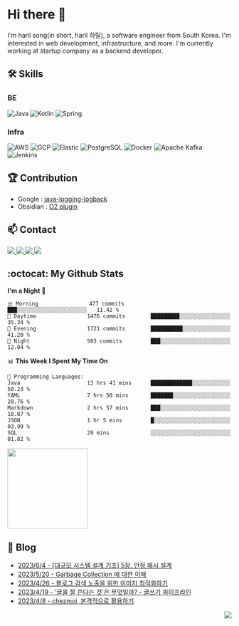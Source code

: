 

# Hi there 👋

I'm haril song(in short, haril 하릴), a software engineer from South Korea. I'm interested in web development, infrastructure, and more.
 I'm currently working at startup company as a backend developer.

## 🛠 Skills

### BE

![Java](https://img.shields.io/badge/Java-007396?style=flat-square&logo=java&logoColor=white)
![Kotlin](https://img.shields.io/badge/Kotlin-7F52FF?style=flat-square&logo=kotlin&logoColor=white)
![Spring](https://img.shields.io/badge/Spring-6DB33F?style=flat-square&logo=spring&logoColor=white)

### Infra

![AWS](https://img.shields.io/badge/AWS-%23FF9900.svg?style=flat-square&logo=amazon-aws&logoColor=white)
![GCP](https://img.shields.io/badge/Google%20Cloud-%234285F4.svg?style=flat-square&logo=google-cloud&logoColor=white)
![Elastic](https://img.shields.io/badge/Elastic-005571?style=flat-square&logo=elastic&logoColor=white)
![PostgreSQL](https://img.shields.io/badge/PostgreSQL-336791?style=flat-square&logo=postgresql&logoColor=white)
![Docker](https://img.shields.io/badge/Docker-2496ED?style=flat-square&logo=docker&logoColor=white)
![Apache Kafka](https://img.shields.io/badge/Apache%20Kafka-000?style=flat-square&logo=apachekafka)
![Jenkins](https://img.shields.io/badge/Jenkins-%232C5263.svg?style=flat-square&logo=jenkins&logoColor=white)

## 🏆 Contribution

- Google : [java-logging-logback](https://github.com/googleapis/java-logging-logback/pull/969)
- Obsidian : [O2 plugin](https://github.com/songkg7/o2)

## 📫 Contact

<a href="mailto:songkg7@gmail.com" target="_blank">
    <img src="https://img.shields.io/badge/Gmail-EA4335?style=flat-square&logo=gmail&logoColor=white"/>
</a>
<a href="https://www.notion.so/0377dd16e02d48cd82fa76394507382c" target="_blank">
    <img src="https://img.shields.io/badge/Notion-000000?style=flat-square&logo=notion&logoColor=white"/>
</a>
<a href="https://www.linkedin.com/in/경근-송-b63216210/" target="_blank">
    <img src="https://img.shields.io/badge/LinkedIn-0077B5?style=flat-square&logo=linkedin&logoColor=white"/>
</a>
<a href="https://songkg7.github.io" target="_blank">
    <img src="https://img.shields.io/badge/Tech&nbsp;blog-0A2647?style=flat-square&logo=github&logoColor=white"/>
</a>

## :octocat: My Github Stats

<!--START_SECTION:waka-->
**I'm a Night 🦉** 

```text
🌞 Morning                477 commits         ███░░░░░░░░░░░░░░░░░░░░░░   11.42 % 
🌆 Daytime                1476 commits        █████████░░░░░░░░░░░░░░░░   35.34 % 
🌃 Evening                1721 commits        ██████████░░░░░░░░░░░░░░░   41.20 % 
🌙 Night                  503 commits         ███░░░░░░░░░░░░░░░░░░░░░░   12.04 % 
```


📊 **This Week I Spent My Time On** 

```text
💬 Programming Languages: 
Java                     13 hrs 41 mins      █████████████░░░░░░░░░░░░   50.23 % 
YAML                     7 hrs 50 mins       ███████░░░░░░░░░░░░░░░░░░   28.76 % 
Markdown                 2 hrs 57 mins       ███░░░░░░░░░░░░░░░░░░░░░░   10.87 % 
JSON                     1 hr 5 mins         █░░░░░░░░░░░░░░░░░░░░░░░░   03.99 % 
SQL                      29 mins             ░░░░░░░░░░░░░░░░░░░░░░░░░   01.82 % 
```


<!--END_SECTION:waka-->

<p>
  <img height="180em" src="https://github-readme-stats-liart-gamma.vercel.app/api?username=songkg7&show_icons=true&include_all_commits=true&bg_color=30,e96443,904e95&title_color=fff&text_color=fff">
</p>

## 📄 Blog <br>
- [2023/6/4 - [대규모 시스템 설계 기초] 5장. 안정 해시 설계](https://songkg7.github.io/posts/Consistent-Hashing/) <br>
- [2023/5/20 - Garbage Collection 에 대한 이해](https://songkg7.github.io/posts/Garbage-Collection/) <br>
- [2023/4/26 - 블로그 검색 노출을 위한 이미지 최적화하기](https://songkg7.github.io/posts/Image-optimazation-for-SEO/) <br>
- [2023/4/19 - '글을 잘 쓴다는 것'은 무엇일까? - 글쓰기 파이프라인](https://songkg7.github.io/posts/blog-posting-pipeline/) <br>
- [2023/4/8 - chezmoi, 본격적으로 활용하기](https://songkg7.github.io/posts/chezmoi-basic-settings/) <br>

<!-- 조회수 -->
<p align="right">
  <a href="https://hits.seeyoufarm.com"><img src="https://hits.seeyoufarm.com/api/count/incr/badge.svg?url=https%3A%2F%2Fgithub.com%2Fsongkg7&count_bg=%238D7BF5&title_bg=%23252323&icon=github.svg&icon_color=%23FFFDFD&title=hits&edge_flat=false"/></a>
</p>
